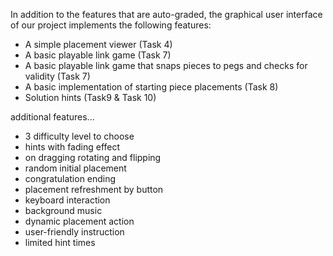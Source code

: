 In addition to the features that are auto-graded, the graphical user interface
of our project implements the following features:


 - A simple placement viewer (Task 4)
 - A basic playable link game (Task 7)
 - A basic playable link game that snaps pieces to pegs and checks for validity (Task 7)
 - A basic implementation  of starting piece placements (Task 8)
 - Solution hints (Task9 & Task 10)

additional features...


- 3 difficulty level to choose
- hints with fading effect
- on dragging rotating and flipping
- random initial placement
- congratulation ending
- placement refreshment by button
- keyboard interaction
- background music
- dynamic placement action
- user-friendly instruction
- limited hint times